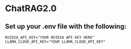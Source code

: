 # ChatRAG2.0

## Set up your .env file with the following:
```
NVIDIA_API_KEY="YOUR NVIDIA API KEY HERE"
LLAMA_CLOUD_API_KEY="YOUR LLAMA_CLOUD_API_KEY"
```